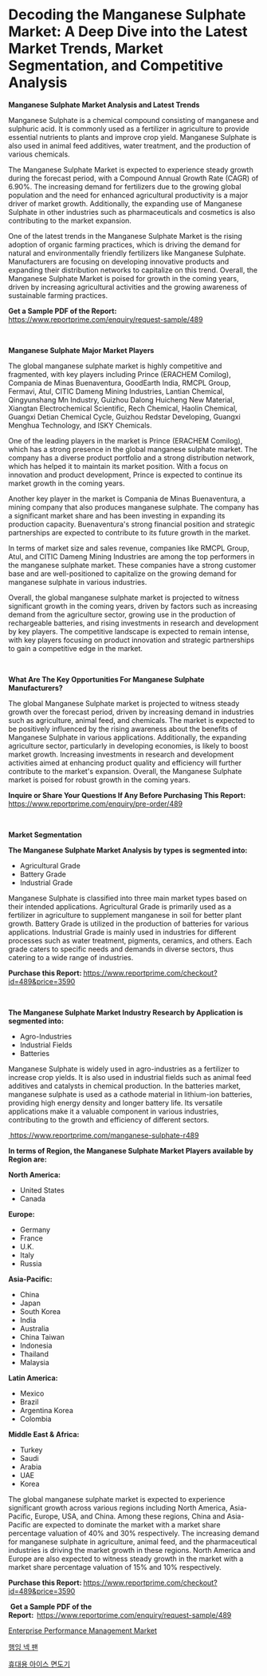 <p><h1>Decoding the Manganese Sulphate Market: A Deep Dive into the Latest Market Trends, Market Segmentation, and Competitive Analysis</h1></p><p><strong>Manganese Sulphate Market Analysis and Latest Trends</strong></p>
<p><p>Manganese Sulphate is a chemical compound consisting of manganese and sulphuric acid. It is commonly used as a fertilizer in agriculture to provide essential nutrients to plants and improve crop yield. Manganese Sulphate is also used in animal feed additives, water treatment, and the production of various chemicals.</p><p>The Manganese Sulphate Market is expected to experience steady growth during the forecast period, with a Compound Annual Growth Rate (CAGR) of 6.90%. The increasing demand for fertilizers due to the growing global population and the need for enhanced agricultural productivity is a major driver of market growth. Additionally, the expanding use of Manganese Sulphate in other industries such as pharmaceuticals and cosmetics is also contributing to the market expansion.</p><p>One of the latest trends in the Manganese Sulphate Market is the rising adoption of organic farming practices, which is driving the demand for natural and environmentally friendly fertilizers like Manganese Sulphate. Manufacturers are focusing on developing innovative products and expanding their distribution networks to capitalize on this trend. Overall, the Manganese Sulphate Market is poised for growth in the coming years, driven by increasing agricultural activities and the growing awareness of sustainable farming practices.</p></p>
<p><strong>Get a Sample PDF of the Report:&nbsp;</strong> <a href="https://www.reportprime.com/enquiry/request-sample/489">https://www.reportprime.com/enquiry/request-sample/489</a></p>
<p>&nbsp;</p>
<p><strong>Manganese Sulphate Major Market Players</strong></p>
<p><p>The global manganese sulphate market is highly competitive and fragmented, with key players including Prince (ERACHEM Comilog), Compania de Minas Buenaventura, GoodEarth India, RMCPL Group, Fermavi, Atul, CITIC Dameng Mining Industries, Lantian Chemical, Qingyunshang Mn Industry, Guizhou Dalong Huicheng New Material, Xiangtan Electrochemical Scientific, Rech Chemical, Haolin Chemical, Guangxi Detian Chemical Cycle, Guizhou Redstar Developing, Guangxi Menghua Technology, and ISKY Chemicals.</p><p>One of the leading players in the market is Prince (ERACHEM Comilog), which has a strong presence in the global manganese sulphate market. The company has a diverse product portfolio and a strong distribution network, which has helped it to maintain its market position. With a focus on innovation and product development, Prince is expected to continue its market growth in the coming years.</p><p>Another key player in the market is Compania de Minas Buenaventura, a mining company that also produces manganese sulphate. The company has a significant market share and has been investing in expanding its production capacity. Buenaventura's strong financial position and strategic partnerships are expected to contribute to its future growth in the market.</p><p>In terms of market size and sales revenue, companies like RMCPL Group, Atul, and CITIC Dameng Mining Industries are among the top performers in the manganese sulphate market. These companies have a strong customer base and are well-positioned to capitalize on the growing demand for manganese sulphate in various industries.</p><p>Overall, the global manganese sulphate market is projected to witness significant growth in the coming years, driven by factors such as increasing demand from the agriculture sector, growing use in the production of rechargeable batteries, and rising investments in research and development by key players. The competitive landscape is expected to remain intense, with key players focusing on product innovation and strategic partnerships to gain a competitive edge in the market.</p></p>
<p>&nbsp;</p>
<p><strong>What Are The Key Opportunities For Manganese Sulphate Manufacturers?</strong></p>
<p><p>The global Manganese Sulphate market is projected to witness steady growth over the forecast period, driven by increasing demand in industries such as agriculture, animal feed, and chemicals. The market is expected to be positively influenced by the rising awareness about the benefits of Manganese Sulphate in various applications. Additionally, the expanding agriculture sector, particularly in developing economies, is likely to boost market growth. Increasing investments in research and development activities aimed at enhancing product quality and efficiency will further contribute to the market's expansion. Overall, the Manganese Sulphate market is poised for robust growth in the coming years.</p></p>
<p><strong>Inquire or Share Your Questions If Any Before Purchasing This Report:</strong> <a href="https://www.reportprime.com/enquiry/pre-order/489">https://www.reportprime.com/enquiry/pre-order/489</a></p>
<p>&nbsp;</p>
<p><strong>Market Segmentation</strong></p>
<p><strong>The Manganese Sulphate Market Analysis by types is segmented into:</strong></p>
<p><ul><li>Agricultural Grade</li><li>Battery Grade</li><li>Industrial Grade</li></ul></p>
<p><p>Manganese Sulphate is classified into three main market types based on their intended applications. Agricultural Grade is primarily used as a fertilizer in agriculture to supplement manganese in soil for better plant growth. Battery Grade is utilized in the production of batteries for various applications. Industrial Grade is mainly used in industries for different processes such as water treatment, pigments, ceramics, and others. Each grade caters to specific needs and demands in diverse sectors, thus catering to a wide range of industries.</p></p>
<p><strong>Purchase this Report:&nbsp;</strong><a href="https://www.reportprime.com/checkout?id=489&price=3590">https://www.reportprime.com/checkout?id=489&price=3590</a></p>
<p>&nbsp;</p>
<p><strong>The Manganese Sulphate Market Industry Research by Application is segmented into:</strong></p>
<p><ul><li>Agro-Industries</li><li>Industrial Fields</li><li>Batteries</li></ul></p>
<p><p>Manganese Sulphate is widely used in agro-industries as a fertilizer to increase crop yields. It is also used in industrial fields such as animal feed additives and catalysts in chemical production. In the batteries market, manganese sulphate is used as a cathode material in lithium-ion batteries, providing high energy density and longer battery life. Its versatile applications make it a valuable component in various industries, contributing to the growth and efficiency of different sectors.</p></p>
<p><a href="https://www.reportprime.com/manganese-sulphate-r489">&nbsp;https://www.reportprime.com/manganese-sulphate-r489</a></p>
<p><strong>In terms of Region, the Manganese Sulphate Market Players available by Region are:</strong></p>
<p>
    <p> <strong> North America: </strong>
        <ul>
            <li>United States</li>
            <li>Canada</li>
        </ul>
        </p> 
    <p> <strong> Europe: </strong>
        <ul>
            <li>Germany</li>
            <li>France</li>
            <li>U.K.</li>
            <li>Italy</li>
            <li>Russia</li>
        </ul>
        </p> 
    <p> <strong> Asia-Pacific: </strong>
        <ul>
            <li>China</li>
            <li>Japan</li>
            <li>South Korea</li>
            <li>India</li>
            <li>Australia</li>
            <li>China Taiwan</li>
            <li>Indonesia</li>
            <li>Thailand</li>
            <li>Malaysia</li>
        </ul>
        </p> 
    <p> <strong> Latin America: </strong>
        <ul>
            <li>Mexico</li>
            <li>Brazil</li>
            <li>Argentina Korea</li>
            <li>Colombia</li>
        </ul>
        </p> 
    <p> <strong> Middle East & Africa: </strong>
        <ul>
            <li>Turkey</li>
            <li>Saudi</li>
            <li>Arabia</li>
            <li>UAE</li>
            <li>Korea</li>
        </ul>
    </p>
    </p>
<p><p>The global manganese sulphate market is expected to experience significant growth across various regions including North America, Asia-Pacific, Europe, USA, and China. Among these regions, China and Asia-Pacific are expected to dominate the market with a market share percentage valuation of 40% and 30% respectively. The increasing demand for manganese sulphate in agriculture, animal feed, and the pharmaceutical industries is driving the market growth in these regions. North America and Europe are also expected to witness steady growth in the market with a market share percentage valuation of 15% and 10% respectively.</p></p>
<p><strong>Purchase this Report: </strong><a href="https://www.reportprime.com/checkout?id=489&price=3590">https://www.reportprime.com/checkout?id=489&price=3590</a></p>
<p>&nbsp;<strong>Get a Sample PDF of the Report:&nbsp;&nbsp;</strong><a href="https://www.reportprime.com/enquiry/request-sample/489">https://www.reportprime.com/enquiry/request-sample/489</a></p>
<p><strong></strong></p>
<p><p><a href="https://view.publitas.com/reportprime-1/enterprise-performance-management-market-exploring-market-share-market-trends-and-future-growth/">Enterprise Performance Management Market</a></p><p><a href="https://github.com/CarmellaLang1/Market-Research-Report-List-1/blob/main/931233067588.md">행잉 넥 팬</a></p><p><a href="https://github.com/RonSpencer61/Market-Research-Report-List-1/blob/main/355969367587.md">휴대용 아이스 면도기</a></p></p>